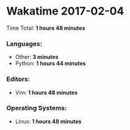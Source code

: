 # Wakatime 2017-02-04

Time Total: **1 hours 48 minutes**

### Languages:
- Other: **3 minutes** 
- Python: **1 hours 44 minutes** 

### Editors:
- Vim: **1 hours 48 minutes** 

### Operating Systems:
- Linux: **1 hours 48 minutes** 

